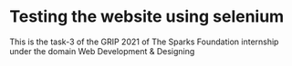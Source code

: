 # Testing the website using selenium
This is the task-3 of the GRIP 2021 of The Sparks Foundation internship under the domain Web Development &amp; Designing

